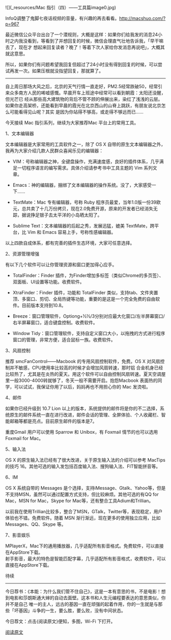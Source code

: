 ![](_resources/Mac 指引（四）——工具篇image0.jpg)

InfoQ调整了鬼脚七夜话视频的音量，有兴趣的再去看看。http://macshuo.com/?p=967

最近微信公众平台出台了一个潜规则，大概是这样：如果你们给我发的消息24小时之内我没看到，等看到了并想回复的时候，微信会理直气壮地告诉我，「早干嘛去了，现在才
想起来回复读者？晚了！等着下次人家给你发消息再说吧」，大概其就这意思。

所以，如果你们有问题希望我回复但超过了24小时没有得到回复的时候，可以尝试再发一次。如果压根就没指望回复，那就算了。

* * *

自上周日那场大风之后，北京的天气行情一直走好，PM2.5经常跌破50，经常引来众多南方人民的唏嘘感慨。早晨开车上班途中经常可以看到朝霞：太阳还没醒，但光芒已
经从那些高大建筑物的背后不管不顾的伸展出来，染红了浅浅的云层。如果你走高架桥，还能看到早晨的霞光在北京西山的山脊上跳跃，有朋友说北京怎么可能看得见山呢？其实
是因为你站得不够高，或走得不够远而已……

今天接续 Mac 指引系列，继续为大家推荐Mac 平台上的常用工具。

1、文本编辑器

文本编辑器是大家常用的工具软件之一，除了 OS X 自带的原生文本编辑器之外，我再为大家介绍几款人民群众喜闻乐见的编辑器：

  * VIM：号称编辑器之神，全键盘操作，充满速度感，良好的插件体系，几乎满足一切程序语言的编写需求。具体介绍请参考书中工具主题的 Vim 系列文章。

  * Emacs：神的编辑器，捆绑了文本编辑器的操作系统。没了，大家感受一下……

  * TextMate：Mac 专有编辑器，号称 Ruby 程序员最爱，当年1.0版一份39欧元，总共卖了十几万份拷贝，现在2.0免费开源，原来的开发者已经消失无踪，据说挣足银子去太平洋的小岛晒太阳了。

  * Sublime Text：文本编辑器的后起之秀，发展迅猛，媲美 TextMate，跨平台，比 Vim 和 Emacs 容易上手，号称性感编辑器。

以上四款自成体系，都有完善的插件生态环境，大家可任意选择。

2、资源管理增强

有以下几个软件可以让你管理资源和窗口更加得心应手。

  * TotalFinder：Finder 插件，为Finder增加多标签（类似Chrome的多页签）、双面板、UI设置等功能。收费软件。

  * XtraFinder：Finder 插件，功能和 TotalFinder 类似，支持tab、文件夹置顶、多窗口、剪切、全局热键等功能，重要的是这是一个完全免费的自由软件。目前版本支持到10.8。

  * Breeze：窗口管理软件，Optiong+½½/3分别对应最大化窗口/左半屏幕窗口/右半屏幕窗口，适合键盘控制。收费软件。

  * Window Tidy：窗口管理软件，支持自定义窗口大小，以拖拽的方式进行程序窗口的管理，非常方便，适合鼠标一族。收费软件。

3、风扇控制

推荐 smcFanControl——Macbook 的专用风扇控制软件，免费。OS X 对风扇控制并不敏感，CPU使用率比较高的时候才会增加风扇转速，那时铝
合金机身已经比较热了，尤其是在炎热的夏天。用这个软件可以自由控制风扇转速。夏天空调屋里一般3000-4000转就够了，冬天一般不需要开启。抱怨Macbook
表面热的同学，可以试试，我保证你用了以后，妈妈再也不用担心你的 Mac 发烫啦。

4、邮件

如果你已经升级到 10.7 Lion 以上的版本，系统提供的邮件将是你的不二选择，系统原生的邮件系统一直在进行改进，邮件会话的管理、全屏体验、个人收藏栏、智
能邮箱等都是亮点。目前原生邮件的版本是7。

重度Gmail 用户可以使用 Sparrow 和 Unibox，有 Foxmail 情节的也可以选用 Foxmail for Mac。

5、输入法

OS X 的原生输入法已经有了很大改进，关于原生输入法的介绍可以参考 MacTips 的技巧
16。其他可选的输入发包括百度输入法、搜狗输入法、FIT智能拼音等。

6、IM

OS X 系统自带的 Messages
是个选择，支持iMessage、Gtalk、Yahoo等，但是不支持MSN，虽然可以通过配置方式支持，但比较麻烦。其他可选的有QQ for Mac，MSN
for Mac，Skype for Mac等，还有整合工具Adium和Trillian。

以前我在使用Trillian比较多，整合了MSN，GTalk，Twitter等，表现稳定，用户体验也不错。免费软件。随着 MSN
渐行渐远，现在更多的使用独立应用，比如 Messages、QQ、Skype 等。

7、影音娱乐

MPlayerX，Mac下的通用播放器，几乎适配所有影音格式。免费软件，可以直接在AppStore下载。  
射手影音，最大的特色是智能匹配字幕，几乎适配所有影音格式，收费软件，可以直接在AppStore下载。

待续

* * *

今日荐书：《本能：为什么我们管不住自己》，这是一本有意思的书，不是电影！想到电影和莎朗斯通大婶的自动去面壁。这本书和人生元编程要表达的意思类似，你并不是自己
唯一的主人，远古的基因一直在顽强的起着作用，你的一生就是与那些「坏基因」斗争的一生，要么胜，要么败，没有中间状态。

今日荐文：点击{阅读原文}便知，多图，Wi-Fi 下打开。

[阅读原文](http://wordpress.lixiaolai.com/archives/8578.html#wechat_redirect)

